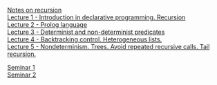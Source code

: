   [Notes on recursion](https://unexpected-fin-7b2.notion.site/Examples-of-recursion-b9ca3cf433e64a4a9d388561ba1e2ac6)\
  [Lecture 1 - Introduction in declarative programming. Recursion](https://unexpected-fin-7b2.notion.site/Lecture-1-11e60148aeaf4890b70abedcccb52b94)\
  [Lecture 2 - Prolog language](https://unexpected-fin-7b2.notion.site/Lecture-2-8a5f6793746a4448b69355f3ea95e17d)\
  [Lecture 3 - Determinist and non-determinist predicates](https://unexpected-fin-7b2.notion.site/Lecture-3-7eabdecf6a304644be86ec95bff121e6)\
  [Lecture 4 - Backtracking control. Heterogeneous lists.](https://unexpected-fin-7b2.notion.site/Lecture-4-3b5e75421f2346329749e7df05264452)\
  [Lecture 5 - Nondeterminism. Trees. Avoid repeated recursive calls. Tail recursion.](https://unexpected-fin-7b2.notion.site/Lecture-5-f33abe1944d24d3d93730d78a3f8fa1a)

  
  [Seminar 1](https://unexpected-fin-7b2.notion.site/Seminar-1-6ca3a8088d844f80b596d8b6ab99997b)  
  [Seminar 2](https://unexpected-fin-7b2.notion.site/Seminar-2-13aa3b312eec46b4aba82b30ae43656b)  
 
